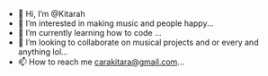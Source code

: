 - 👋 Hi, I’m @Kitarah
- 👀 I’m interested in making music and people happy...
- 🌱 I’m currently learning how to code ...
- 💞️ I’m looking to collaborate on musical projects and or every and anything lol...
- 📫 How to reach me carakitara@gmail.com...

<!---
Kitarah/Kitarah is a ✨ special ✨ repository because its `README.md` (this file) appears on your GitHub profile.
You can click the Preview link to take a look at your changes.
--->
